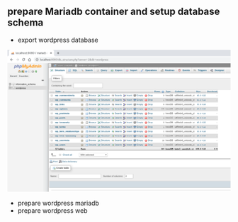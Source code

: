 ## prepare Mariadb container and setup database schema

* export wordpress database

![wp-db-export-01](images/wp-db-export-01.png)

* prepare wordpress mariadb 
* prepare wordpress web

